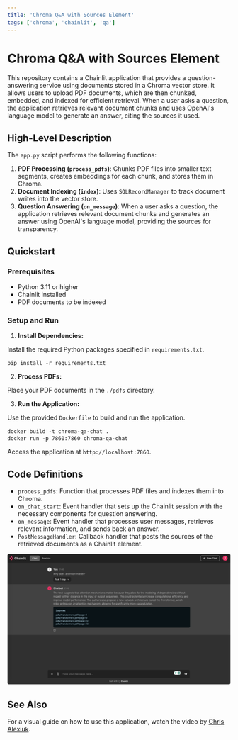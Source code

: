 ```yaml
---
title: 'Chroma Q&A with Sources Element'
tags: ['chroma', 'chainlit', 'qa']
---
```


# Chroma Q&A with Sources Element

This repository contains a Chainlit application that provides a question-answering service using documents stored in a Chroma vector store. It allows users to upload PDF documents, which are then chunked, embedded, and indexed for efficient retrieval. When a user asks a question, the application retrieves relevant document chunks and uses OpenAI's language model to generate an answer, citing the sources it used.

## High-Level Description

The `app.py` script performs the following functions:

1. **PDF Processing (`process_pdfs`)**: Chunks PDF files into smaller text segments, creates embeddings for each chunk, and stores them in Chroma.
2. **Document Indexing (`index`)**: Uses `SQLRecordManager` to track document writes into the vector store.
3. **Question Answering (`on_message`)**: When a user asks a question, the application retrieves relevant document chunks and generates an answer using OpenAI's language model, providing the sources for transparency.

## Quickstart

### Prerequisites

- Python 3.11 or higher
- Chainlit installed
- PDF documents to be indexed

### Setup and Run

1. **Install Dependencies:**

Install the required Python packages specified in `requirements.txt`.

```shell
pip install -r requirements.txt
```

2. **Process PDFs:**

Place your PDF documents in the `./pdfs` directory.

3. **Run the Application:**

Use the provided `Dockerfile` to build and run the application.

```shell
docker build -t chroma-qa-chat .
docker run -p 7860:7860 chroma-qa-chat
```

   Access the application at `http://localhost:7860`.

## Code Definitions

- `process_pdfs`: Function that processes PDF files and indexes them into Chroma.
- `on_chat_start`: Event handler that sets up the Chainlit session with the necessary components for question answering.
- `on_message`: Event handler that processes user messages, retrieves relevant information, and sends back an answer.
- `PostMessageHandler`: Callback handler that posts the sources of the retrieved documents as a Chainlit element.

![Screenshot](./screenshot.png)

## See Also

For a visual guide on how to use this application, watch the video by [Chris Alexiuk](https://www.youtube.com/watch?v=9SBUStfCtmk&ab_channel=ChrisAlexiuk).

